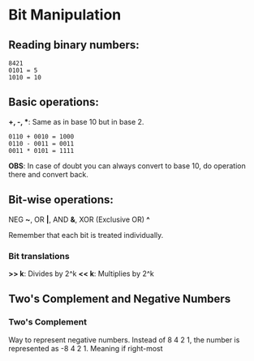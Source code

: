 # Bit Manipulation

## Reading binary numbers:

```
8421
0101 = 5
1010 = 10
```
## Basic operations:

__+, -, *__: Same as in base 10 but in base 2.

```
0110 + 0010 = 1000
0110 - 0011 = 0011
0011 * 0101 = 1111
```
__OBS__: In case of doubt you can always convert to base 10, do operation there and convert back.

## Bit-wise operations:

NEG __~__, OR __|__, AND __&__, XOR (Exclusive OR) __^__

Remember that each bit is treated individually.

### Bit translations
 
__>> k__: Divides by 2^k
__<< k__: Multiplies by 2^k

## Two's Complement and Negative Numbers

### Two's Complement

Way to represent negative numbers. Instead of 8 4 2 1, the number is represented as -8 4 2 1. Meaning if right-most


